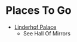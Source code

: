 # Places To Go

- [Linderhof Palace](https://www.schlosslinderhof.de/englisch/palace/history.htm)
    - See Hall Of Mirrors
    